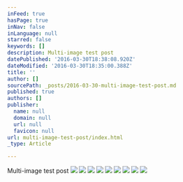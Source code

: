 ```yaml
---
inFeed: true
hasPage: true
inNav: false
inLanguage: null
starred: false
keywords: []
description: Multi-image test post
datePublished: '2016-03-30T18:38:08.920Z'
dateModified: '2016-03-30T18:35:00.388Z'
title: ''
author: []
sourcePath: _posts/2016-03-30-multi-image-test-post.md
published: true
authors: []
publisher:
  name: null
  domain: null
  url: null
  favicon: null
url: multi-image-test-post/index.html
_type: Article

---
```

Multi-image test post
![](https://the-grid-user-content.s3-us-west-2.amazonaws.com/716794fc-6ad7-46b5-ba80-8c31b20860a9.jpg)
![](https://the-grid-user-content.s3-us-west-2.amazonaws.com/adde140a-e3ae-47be-a4d5-03c64d6e6868.jpg)
![](https://s3-us-west-2.amazonaws.com/the-grid-img/p/c7c5046af33b3cb5c2cb2a0d2730a841faa5cc1a.jpg)
![](https://the-grid-user-content.s3-us-west-2.amazonaws.com/dffe2b88-f55b-4056-955b-224a3e776f0f.jpg)
![](https://the-grid-user-content.s3-us-west-2.amazonaws.com/d7ee30af-6258-4426-aa13-fcf8a10bd97e.jpg)
![](https://the-grid-user-content.s3-us-west-2.amazonaws.com/ab6ceee6-4e5a-4a1d-94e8-45c8d7df0693.jpg)
![](https://s3-us-west-2.amazonaws.com/the-grid-img/p/7db68d49edd449d92999303377169de33ee44e1b.jpg)
![](https://the-grid-user-content.s3-us-west-2.amazonaws.com/0f7be7d1-10af-447b-af60-739149f5a83b.jpg)
![](https://the-grid-user-content.s3-us-west-2.amazonaws.com/21b0b91d-b5b4-4f14-804b-3ddeb128fdde.jpg)